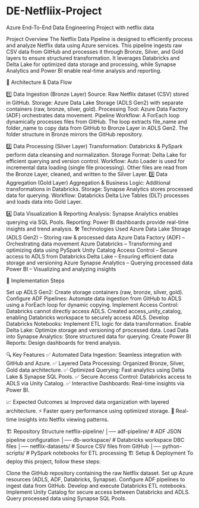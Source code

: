# DE-Netfliix-Project
 Azure End-To-End Data Engineering Project with netflix data

Project Overview
The Netflix Data Pipeline is designed to efficiently process and analyze Netflix data using Azure services. This pipeline ingests raw CSV data from GitHub and processes it through Bronze, Silver, and Gold layers to ensure structured transformation. It leverages Databricks and Delta Lake for optimized data storage and processing, while Synapse Analytics and Power BI enable real-time analysis and reporting.

📂 Architecture & Data Flow

1️⃣ Data Ingestion (Bronze Layer)
Source: Raw Netflix dataset (CSV) stored in GitHub.
Storage: Azure Data Lake Storage (ADLS Gen2) with separate containers (raw, bronze, silver, gold).
Processing Tool: Azure Data Factory (ADF) orchestrates data movement.
Pipeline Workflow:
A ForEach loop dynamically processes files from GitHub.
The loop extracts file_name and folder_name to copy data from GitHub to Bronze Layer in ADLS Gen2.
The folder structure in Bronze mirrors the GitHub repository.

2️⃣ Data Processing (Silver Layer)
Transformation: Databricks & PySpark perform data cleansing and normalization.
Storage Format: Delta Lake for efficient querying and version control.
Workflow:
Auto Loader is used for incremental data loading (single file processing).
Other files are read from the Bronze Layer, cleaned, and written to the Silver Layer.
3️⃣ Data Aggregation (Gold Layer)
Aggregation & Business Logic: Additional transformations in Databricks.
Storage: Synapse Analytics stores processed data for querying.
Workflow:
Databricks Delta Live Tables (DLT) processes and loads data into Gold Layer.

4️⃣ Data Visualization & Reporting
Analysis: Synapse Analytics enables querying via SQL Pools.
Reporting: Power BI dashboards provide real-time insights and trend analysis.
🛠️ Technologies Used
Azure Data Lake Storage (ADLS Gen2) – Storing raw & processed data
Azure Data Factory (ADF) – Orchestrating data movement
Azure Databricks – Transforming and optimizing data using PySpark
Unity Catalog Access Control – Secure access to ADLS from Databricks
Delta Lake – Ensuring efficient data storage and versioning
Azure Synapse Analytics – Querying processed data
Power BI – Visualizing and analyzing insights

🚀 Implementation Steps

Set up ADLS Gen2: Create storage containers (raw, bronze, silver, gold).
Configure ADF Pipelines: Automate data ingestion from GitHub to ADLS using a ForEach loop for dynamic copying.
Implement Access Control:
Databricks cannot directly access ADLS.
Created access_unity_catalog, enabling Databricks workspace to securely access ADLS.
Develop Databricks Notebooks: Implement ETL logic for data transformation.
Enable Delta Lake: Optimize storage and versioning of processed data.
Load Data into Synapse Analytics: Store structured data for querying.
Create Power BI Reports: Design dashboards for trend analysis.

🔍 Key Features
✅ Automated Data Ingestion: Seamless integration with GitHub and Azure. ✅ Layered Data Processing: Organized Bronze, Silver, Gold data architecture. ✅ Optimized Querying: Fast analytics using Delta Lake & Synapse SQL Pools. ✅ Secure Access Control: Databricks access to ADLS via Unity Catalog. ✅ Interactive Dashboards: Real-time insights via Power BI.

📈 Expected Outcomes
📊 Improved data organization with layered architecture. ⚡ Faster query performance using optimized storage. 📡 Real-time insights into Netflix viewing patterns.


🏗️ Repository Structure
netflix-pipeline/
│── adf-pipeline/        # ADF JSON pipeline configuration
│── db-workspace/        # Databricks workspace DBC files
│── netflix-datasets/    # Source CSV files from GitHub
│── python-scripts/      # PySpark notebooks for ETL processing
🏗️ Setup & Deployment
To deploy this project, follow these steps:

Clone the GitHub repository containing the raw Netflix dataset.
Set up Azure resources (ADLS, ADF, Databricks, Synapse).
Configure ADF pipelines to ingest data from GitHub.
Develop and execute Databricks ETL notebooks.
Implement Unity Catalog for secure access between Databricks and ADLS.
Query processed data using Synapse SQL Pools.
